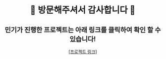 <div align = "center">
  
<h1 font-family = "Helvetica">
👋 방문해주셔서 감사합니다 👋<br>
</h1>

<h2>민기가 진행한 프로젝트는 아래 링크를 클릭하여 확인 할 수 있습니다!</h2>

<a href = "https://github.com/mingki1242?tab=repositories">[프로젝트 링크]</a>
</div>

 
  
  
  
  
  
